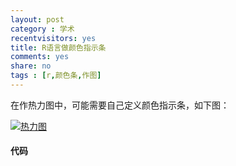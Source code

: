 ```yaml
---
layout: post 
category : 学术
recentvisitors: yes
title: R语言做颜色指示条
comments: yes
share: no
tags : [r,颜色条,作图]
---
```


在作热力图中，可能需要自己定义颜色指示条，如下图：

<a class="fancybox" rel="gallary1" href="https://2s66lw.blu.livefilestore.com/y2p6SHO0Lx_G5mkJ5iloxWsWhxptXc_NKibKvNA34ttjelQztdufvI3108JTVumW9yQ5YwOigIP5zTstWpZJbLJAXNYHz9nx62_mjHkS-cWIz4/colorbar.jpg" title="热力图"><img src="https://2s66lw.blu.livefilestore.com/y2p6SHO0Lx_G5mkJ5iloxWsWhxptXc_NKibKvNA34ttjelQztdufvI3108JTVumW9yQ5YwOigIP5zTstWpZJbLJAXNYHz9nx62_mjHkS-cWIz4/colorbar.jpg" alt="热力图"/></a>

#### 代码

<script src="https://gist.github.com/dustincys/8519325.js"></script>

